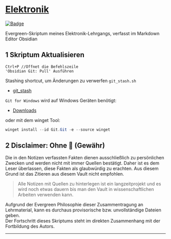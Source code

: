 
# [Elektronik](https://github.com/s-grundner/Elektronik)

[![Badge](https://img.shields.io/badge/Built%20For-obsidian.md-purple)](https://obsidian.md/)

Evergreen-Skriptum meines Elektronik-Lehrgangs, verfasst im Markdown Editor Obsidian

## 1 Skriptum Aktualisieren

```
Ctrl+P //Öffnet die Befehlszeile
'Obsidian Git: Pull' Ausführen
```

Stashing shortcut, um Änderungen zu verwerfen `git_stash.sh`

- [git_stash](10_tools/git_stash.sh)

`Git for Windows` wird auf Windows Geräten benötigt:

- [Downloads](https://git-scm.com/download/win)

oder mit dem winget Tool:

```powershell
winget install --id Git.Git -e --source winget
```

## 2 Disclaimer: Ohne 🔫 (Gewähr)

Die in den Notizen verfassten Fakten dienen ausschließlich zu persönlichen Zwecken und werden nicht mit immer Quellen bestätigt. 
Daher ist es dem Leser überlassen, diese Fakten als glaubwürdig zu erachten. Aus diesem Grund ist das Zitieren aus diesem Vault nicht empfohlen.

> Alle Notizen mit Quellen zu hinterlegen ist ein langzeitprojekt und es wird noch etwas dauern bis man den Vault in wissenschaftlichen Arbeiten verwenden kann.

Aufgrund der Evergreen Philosophie dieser Zusammentragung an Lehrmaterial, kann es durchaus provisorische bzw. unvollständige Dateien geben.  
Der Fortschritt dieses Skriptums steht im direkten Zusammenhang mit der Fortbildung des Autors. 

---
